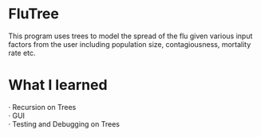 # FluTree
This program uses trees to model the spread of the flu given various input factors from the user including population size, contagiousness, mortality rate etc. 

# What I learned 
· Recursion on Trees   
· GUI  
· Testing and Debugging on Trees  
